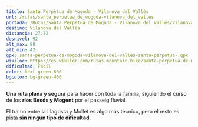 ```yaml
---
titulo: Santa Perpètua de Mogoda - Vilanova del Vallès
url: /rutas/santa_perpetua_de_mogoda-vilanova_del_valles
portada: /Rutas/Santa Perpètua de Mogoda - Vilanova del Vallès/Vilanova_del_Valles_1.png
destino: Vilanova del Vallès
distancia: 27.72
desnivel: 92
alt_max: 88
alt_min: 42
gpx: santa-perpetua-de-mogoda-vilanova-del-valles-santa-perpetua-.gpx
wikiloc: https://es.wikiloc.com/rutas-mountain-bike/santa-perpetua-de-mogoda-vilanova-del-valles-santa-perpetua-de-mogoda-70907524
dificultad: Fácil
color: text-green-600
bgcolor: bg-green-400
---
```


**Una ruta plana y segura** para hacer con toda la familia, siguiendo el curso de los **ríos Besós y Mogent** por el passeig fluvial.

El tramo entre la Llagosta y Mollet es algo más técnico, pero el resto es pista **sin ningún tipo de dificultad**.
